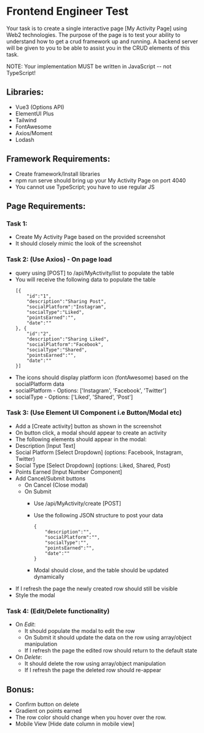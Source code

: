 # Frontend Engineer Test

Your task is to create a single interactive page [My Activity Page] using Web2 technologies. The purpose of the page is to test your ability to understand how to get a crud framework up and running. A backend server will be given to you to be able to assist you in the CRUD elements of this task.

NOTE: Your implementation MUST be written in JavaScript -- not TypeScript!

## Libraries:
- Vue3 (Options API)
- ElementUI Plus
- Tailwind
- FontAwesome
- Axios/Moment
- Lodash

## Framework Requirements:
- Create framework/Install libraries
- npm run serve should bring up your My Activity Page on port 4040
- You cannot use TypeScript; you have to use regular JS

## Page Requirements:

### Task 1:
- Create My Activity Page based on the provided screenshot
- It should closely mimic the look of the screenshot

### Task 2: (Use Axios) - On page load
- query using [POST] to /api/MyActivity/list to populate the table
- You will receive the following data to populate the table
	```
	[{
		"id":"1",
		"description":"Sharing Post",
		"socialPlatform":"Instagram",
		"socialType":"Liked",
		"pointsEarned":"",
		"date":""
	}, {
		"id":"2",
		"description":"Sharing Liked",
		"socialPlatform":"Facebook",
		"socialType":"Shared",
		"pointsEarned":"",
		"date":""
	}]
	```
- The icons should display platform icon (fontAwesome) based on the socialPlatform data
- socialPlatform - Options: ['Instagram', 'Facebook', 'Twitter']
- socialType - Options: ['Liked', 'Shared', 'Post']

### Task 3: (Use Element UI Component i.e Button/Modal etc)
- Add a [Create activity] button as shown in the screenshot
- On button click, a modal should appear to create an activity
- The following elements should appear in the modal:
- Description [Input Text]
- Social Platform [Select Dropdown] (options: Facebook, Instagram, Twitter)
- Social Type [Select Dropdown] (options: Liked, Shared, Post)
- Points Earned [Input Number Component]
- Add Cancel/Submit buttons
	- On Cancel (Close modal)
	- On Submit
		- Use /api/MyActivity/create [POST]
		- Use the following JSON structure to post your data

			```
			{
				"description":"",
				"socialPlatform":"",
				"socialType":"",
				"pointsEarned":"",
				"date":""
			}
			```
		- Modal should close, and the table should be updated dynamically
- If I refresh the page the newly created row should still be visible
- Style the modal

### Task 4: (Edit/Delete functionality)
- On *Edit*:
	- It should populate the modal to edit the row
	- On Submit it should update the data on the row using array/object manipulation
	- If I refresh the page the edited row should return to the default state
- On *Delete*:
	- It should delete the row using array/object manipulation
	- If I refresh the page the deleted row should re-appear

## Bonus:
- Confirm button on delete
- Gradient on points earned
- The row color should change when you hover over the row.
- Mobile View [Hide date column in mobile view]

